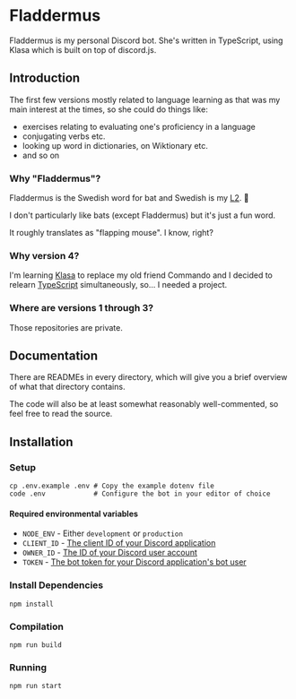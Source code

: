 # Fladdermus

Fladdermus is my personal Discord bot. She's written in TypeScript, using Klasa which is built on top of discord.js.

## Introduction

The first few versions mostly related to language learning as that was my main interest at the times, so she could do things like:

- exercises relating to evaluating one's proficiency in a language
- conjugating verbs etc.
- looking up word in dictionaries, on Wiktionary etc.
- and so on

### Why "Fladdermus"?

Fladdermus is the Swedish word for bat and Swedish is my [L2](https://en.wikipedia.org/wiki/Second_language). :bat:

I don't particularly like bats (except Fladdermus) but it's just a fun word.

It roughly translates as "flapping mouse". I know, right?

### Why version 4?

I'm learning [Klasa](https://klasa.js.org/#/) to replace my old friend Commando and I decided to relearn [TypeScript](https://www.typescriptlang.org/) simultaneously, so... I needed a project.

### Where are versions 1 through 3?

Those repositories are private.

## Documentation

There are READMEs in every directory, which will give you a brief overview of what that directory contains.

The code will also be at least somewhat reasonably well-commented, so feel free to read the source.

## Installation

### Setup

```
cp .env.example .env # Copy the example dotenv file
code .env            # Configure the bot in your editor of choice
```

#### Required environmental variables

- `NODE_ENV` - Either `development` or `production`
- `CLIENT_ID` - [The client ID of your Discord application](https://discordjs.guide/preparations/setting-up-a-bot-application.html)
- `OWNER_ID` - [The ID of your Discord user account](https://support.discordapp.com/hc/en-us/articles/206346498-Where-can-I-find-my-User-Server-Message-ID-)
- `TOKEN` - [The bot token for your Discord application's bot user](https://discordjs.guide/preparations/setting-up-a-bot-application.html)

### Install Dependencies

```
npm install
```

### Compilation

```
npm run build
```

### Running

```
npm run start
```
